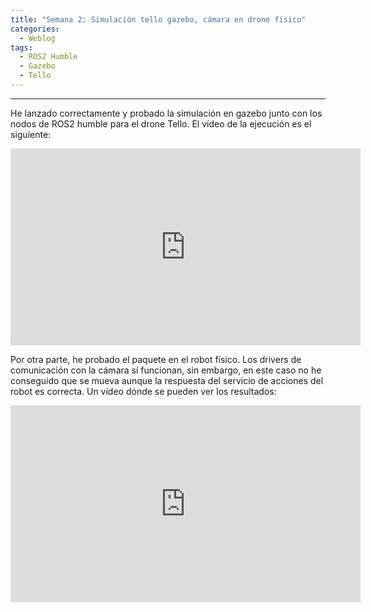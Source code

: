 ```yaml
---
title: "Semana 2: Simulación tello gazebo, cámara en drone físico"
categories:
  - Weblog
tags:
  - ROS2 Humble
  - Gazebo
  - Tello
---
```

 
---

He lanzado correctamente y probado la simulación en gazebo junto con los nodos de ROS2 humble para el drone Tello. El vídeo de la ejecución es el siguiente:

<p align="center">
<iframe width="560" height="315" src="https://www.youtube.com/embed/LHROxfJ13rQ" title="YouTube video player" frameborder="0" allow="accelerometer; autoplay; clipboard-write; encrypted-media; gyroscope; picture-in-picture" allowfullscreen></iframe>
</p>  

Por otra parte, he probado el paquete en el robot físico. Los drivers de comunicación con la cámara sí funcionan, sin embargo, en este caso no he conseguido que se mueva aunque la respuesta del servicio de acciones del robot es correcta. Un vídeo dónde se pueden ver los resultados:

<p align="center">
<iframe width="560" height="315" src="https://www.youtube.com/embed/20jJ5tfxm1I" title="YouTube video player" frameborder="0" allow="accelerometer; autoplay; clipboard-write; encrypted-media; gyroscope; picture-in-picture" allowfullscreen></iframe>
</p>  
